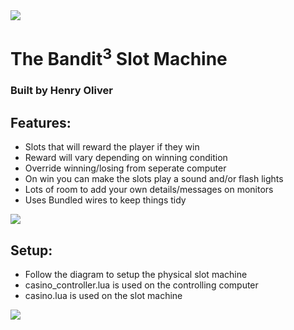 <img src="https://media.giphy.com/media/wa8tnwMScQzSs6kLtT/giphy.gif">

# The Bandit<sup>3</sup> Slot Machine
### Built by Henry Oliver

## Features:

- Slots that will reward the player if they win
- Reward will vary depending on winning condition
- Override winning/losing from seperate computer
- On win you can make the slots play a sound and/or flash lights
- Lots of room to add your own details/messages on monitors
- Uses Bundled wires to keep things tidy

<img src="https://media.giphy.com/media/4HiblF79TQOCsGmqOy/giphy.gif">

## Setup:

- Follow the diagram to setup the physical slot machine
- casino_controller.lua is used on the controlling computer
- casino.lua is used on the slot machine

<img src="https://media.giphy.com/media/vcqgkHwtob1jw7ICPM/giphy.gif">
